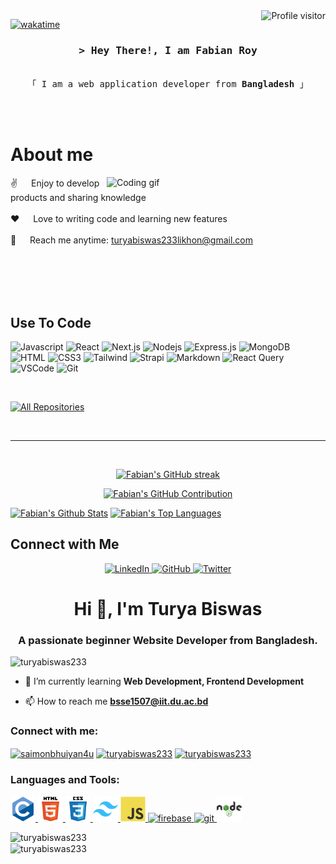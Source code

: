 <!--
<h2 align="center">
  Welcome to My GitHub!
  <img src="https://media.giphy.com/media/hvRJCLFzcasrR4ia7z/giphy.gif" width="28">
</h2>
-->

<!--
<p align="center">
  <a href="https://github.com/turyabiswas233"><img src="https://readme-typing-svg.herokuapp.com/?lines=Self%20Taught%20Programmer;Front%20End%20Developer;1.5%2B%20years%20of%20coding%20experience;Always%20learning%20new%20things&center=true&width=380&height=45"></a>
</p>
 -->

<a href="https://komarev.com/ghpvc/?username=turyabiswas233">
  <img align="right" src="https://komarev.com/ghpvc/?username=turyabiswas233&label=Visitors&color=0e75b6&style=flat" alt="Profile visitor" />
</a>

[![wakatime](https://wakatime.com/badge/user/eebb3dd8-d9b2-40de-9b88-6fd6cac99dbc.svg)](https://wakatime.com/@eebb3dd8-d9b2-40de-9b88-6fd6cac99dbc)

<!-- Intro  -->
<h3 align="center">
        <samp>&gt; Hey There!, I am
                <b><a target="">Fabian Roy</a></b>
        </samp>
</h3>

<p align="center"> 
  <samp>
    <br>
    「 I am a web application developer from <b>Bangladesh</b> 」
    <br>
    <br>
  </samp>
</p>

<br />

<!-- About Section -->
 # About me
 
<p>
 <img align="right" width="350" src="/assets/programmer.gif" alt="Coding gif" />
  
 ✌️ &emsp; Enjoy to develop products and sharing knowledge <br/><br/>
 ❤️ &emsp; Love to writing code and learning new features<br/><br/>
 📧 &emsp; Reach me anytime: turyabiswas233likhon@gmail.com<br/><br/>
</p>

<br/>
<br/>
<br/>

## Use To Code

![Javascript](https://img.shields.io/badge/Javascript-F0DB4F?style=for-the-badge&labelColor=black&logo=javascript&logoColor=F0DB4F)
![React](https://img.shields.io/badge/-React-61DBFB?style=for-the-badge&labelColor=black&logo=react&logoColor=61DBFB)
![Next.js](https://img.shields.io/badge/next.js-000000?style=for-the-badge&logo=nextdotjs&logoColor=white)
![Nodejs](https://img.shields.io/badge/Nodejs-3C873A?style=for-the-badge&labelColor=black&logo=node.js&logoColor=3C873A)
![Express.js](https://img.shields.io/badge/Express.js-000000?style=for-the-badge&logo=express&logoColor=white)
![MongoDB](https://img.shields.io/badge/MongoDB-4EA94B?style=for-the-badge&logo=mongodb&logoColor=white)
![HTML](https://img.shields.io/badge/HTML5-E34F26?style=for-the-badge&logo=html5&logoColor=white)
![CSS3](https://img.shields.io/badge/CSS3-1572B6?style=for-the-badge&logo=css3&logoColor=white)
![Tailwind](https://img.shields.io/badge/Tailwind_CSS-092749?style=for-the-badge&logo=tailwindcss&logoColor=06B6D4&labelColor=000000)
![Strapi](https://img.shields.io/badge/strapi-2E7EEA?style=for-the-badge&logo=strapi&logoColor=white)
![Markdown](https://img.shields.io/badge/Markdown-000000?style=for-the-badge&logo=markdown&logoColor=white)
![React Query](https://img.shields.io/badge/-React_Query-FF4154?style=for-the-badge&logo=react%20query&logoColor=white)
![VSCode](https://img.shields.io/badge/Visual_Studio-0078d7?style=for-the-badge&logo=visual%20studio&logoColor=white)
![Git](https://img.shields.io/badge/Git-F05032?style=for-the-badge&logo=git&logoColor=white)

<br/>

<p align="left">
  <a href="https://github.com/turyabiswas233?tab=repositories" target="_blank"><img alt="All Repositories" title="All Repositories" src="https://img.shields.io/badge/-All%20Repos-2962FF?style=for-the-badge&logo=koding&logoColor=white"/></a>
</p>

<br/>
<hr/>
<br/>

<p align="center">
  <a href="https://github.com/turyabiswas233">
    <img src="https://github-readme-streak-stats.herokuapp.com/?user=turyabiswas233&theme=radical&border=7F3FBF&background=0D1117" alt="Fabian's GitHub streak"/>
  </a>
</p>

<p align="center">
  <a href="https://github.com/turyabiswas233">
    <img src="https://github-profile-summary-cards.vercel.app/api/cards/profile-details?username=turyabiswas233&theme=radical" alt="Fabian's GitHub Contribution"/>
  </a>
</p>

<a> 
    <a href="https://github.com/turyabiswas233"><img alt="Fabian's Github Stats" src="https://denvercoder1-github-readme-stats.vercel.app/api?username=turyabiswas233&show_icons=true&count_private=true&theme=react&border_color=7F3FBF&bg_color=0D1117&title_color=F85D7F&icon_color=F8D866" height="192px" width="49.5%"/></a>
  <a href="https://github.com/turyabiswas233"><img alt="Fabian's Top Languages" src="https://denvercoder1-github-readme-stats.vercel.app/api/top-langs/?username=turyabiswas233&langs_count=8&layout=compact&theme=react&border_color=7F3FBF&bg_color=0D1117&title_color=F85D7F&icon_color=F8D866" height="192px" width="49.5%"/></a>
  <br/>
</a>

## Connect with Me

<p align="center">
  <a href="https://linkedin.com/in/turyabiswas233">
    <img src="https://img.shields.io/badge/LinkedIn-0077B5?style=for-the-badge&logo=linkedin&logoColor=white" alt="LinkedIn"/>
  </a>
  <a href="https://github.com/turyabiswas233">
    <img src="https://img.shields.io/badge/GitHub-100000?style=for-the-badge&logo=github&logoColor=white" alt="GitHub"/>
  </a>
  <a href="https://twitter.com/turyabiswas233_code">
    <img src="https://img.shields.io/badge/Twitter-1DA1F2?style=for-the-badge&logo=twitter&logoColor=white" alt="Twitter"/>
  </a>
</p>

<h1 align="center">Hi 👋, I'm Turya Biswas</h1>
<h3 align="center">A passionate beginner Website Developer from Bangladesh.</h3>

<p align="left"> <img src="https://komarev.com/ghpvc/?username=turyabiswas233&label=Profile%20views&color=0e75b6&style=flat" alt="turyabiswas233" /> </p>

- 🌱 I’m currently learning **Web Development, Frontend Development**

- 📫 How to reach me **<bsse1507@iit.du.ac.bd>**

<h3 align="left">Connect with me:</h3>
<p align="left">
<a href="https://fb.com/tBiswas.012" target="blank"><img align="center" src="https://raw.githubusercontent.com/rahuldkjain/github-profile-readme-generator/master/src/images/icons/Social/facebook.svg" alt="saimonbhuiyan4u" height="30" width="40" /></a>
<!-- <a href="https://instagram.com/_mahmudulturyabiswas233_" target="blank"><img align="center" src="https://raw.githubusercontent.com/rahuldkjain/github-profile-readme-generator/master/src/images/icons/Social/instagram.svg" alt="_mahmudulturyabiswas233_" height="30" width="40" /></a> -->
<a href="https://codeforces.com/profile/bsse1507" target="blank"><img align="center" src="https://raw.githubusercontent.com/rahuldkjain/github-profile-readme-generator/master/src/images/icons/Social/codeforces.svg" alt="turyabiswas233" height="30" width="40" /></a>
<a href="https://leetcode.com/bsse1507/" target="blank"><img align="center" src="https://raw.githubusercontent.com/rahuldkjain/github-profile-readme-generator/master/src/images/icons/Social/leet-code.svg" alt="turyabiswas233" height="30" width="40" /></a>
</p>

<h3 align="left">Languages and Tools:</h3>
<p align="left">
    <!-- <a href="https://developer.android.com" target="_blank" rel="noreferrer">
    <img src="https://raw.githubusercontent.com/devicons/devicon/master/icons/android/android-original-wordmark.svg" alt="android" width="40" height="40"/>
    </a> -->
    <a href="https://www.cprogramming.com/" target="_blank" rel="noreferrer">
    <img src="https://raw.githubusercontent.com/devicons/devicon/master/icons/c/c-original.svg" alt="c" width="40" height="40"/>
    </a>
    <!-- <a href="https://www.w3schools.com/cpp/" target="_blank" rel="noreferrer">
    <img src="https://raw.githubusercontent.com/devicons/devicon/master/icons/cplusplus/cplusplus-original.svg" alt="cplusplus" width="40" height="40"/>
        </a> -->
    <a href="https://www.w3.org/html/" target="_blank"rel="noreferrer">
        <img src="https://raw.githubusercontent.com/devicons/devicon/master/icons/html5/html5-original-wordmark.svg"alt="html5" width="40" height="40"/>
    </a>
    <a href="https://www.w3schools.com/css/" target="_blank"rel="noreferrer">
        <img src="https://raw.githubusercontent.com/devicons/devicon/master/icons/css3/css3-original-wordmark.svg"alt="css3" width="40" height="40"/>
    </a>
    <a href="https://www.w3schools.com/css/" target="_blank"rel="noreferrer">
        <img src="https://raw.githubusercontent.com/devicons/devicon/master/icons/tailwindcss/tailwindcss-original.svg" alt="tailwind" width="40"height="40"/>
    </a>
    <!-- <a href="https://www.java.com" target="_blank" rel="noreferrer">
        <img src="https://raw.githubusercontent.com/devicons/devicon/master/icons/java/java-original.svg" alt="java" width="40" height="40"/>
    </a> -->
    <a href="https://developer.mozilla.org/en-US/docs/Web/JavaScript" target="_blank"rel="noreferrer">
        <img src="https://raw.githubusercontent.com/devicons/devicon/master/icons/javascript/javascript-original.svg" alt="javascript" width="40"height="40"/>
    </a>
    <!-- <a href="https://expressjs.com" target="_blank" rel="noreferrer">
        <img src="https://raw.githubusercontent.com/devicons/devicon/master/icons/express/express-original-wordmark.svg" alt="express" width="40" height="40"/>
    </a> -->
    <a href="https://firebase.google.com/" target="_blank" rel="noreferrer">
        <img src="https://www.vectorlogo.zone/logos/firebase/firebase-icon.svg" alt="firebase" width="40"height="40"/>
    </a>
    <a href="https://git-scm.com/" target="_blank" rel="noreferrer">
        <img src="https://www.vectorlogo.zone/logos/git-scm/git-scm-icon.svg" alt="git" width="40"height="40"/>
    </a>
    <!-- <a href="https://kotlinlang.org" target="_blank" rel="noreferrer">
        <img src="https://www.vectorlogo.zone/logos/kotlinlang/kotlinlang-icon.svg" alt="kotlin" width="40" height="40"/>
    </a> -->
    <a href="https://nodejs.org" target="_blank" rel="noreferrer">
        <img src="https://raw.githubusercontent.com/devicons/devicon/master/icons/nodejs/nodejs-original-wordmark.svg"alt="nodejs" width="40" height="40"/>
    </a>
</p>

<p>
    <img align="left"src="https://github-readme-stats.vercel.app/api/top-langs?username=turyabiswas233&show_icons=true&locale=en&layout=compact&theme=dracula" alt="turyabiswas233" width="400" />
</p>

<p>&nbsp;
    <img align="center"src="https://github-readme-stats.vercel.app/api?username=turyabiswas233&show_icons=true&&theme=dracula" alt="turyabiswas233"  width="400" />
</p>
